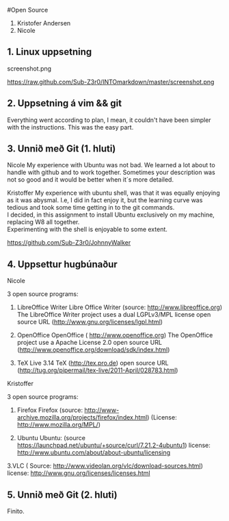 #Open Source

1. Kristofer Andersen
2. Nicole 

## 1. Linux uppsetning

screenshot.png

https://raw.github.com/Sub-Z3r0/INTOmarkdown/master/screenshot.png

## 2. Uppsetning á vim && git

Everything went according to plan, I mean, it couldn't have been simpler with the instructions.  This was the easy part.

## 3. Unnið með Git (1. hluti)

Nicole
My experience with Ubuntu was not bad. We learned a lot about to handle with github and to work together. Sometimes your description was not so good and it would be better when it´s more detailed.


Kristoffer
My experience with ubuntu shell, was that it was equally enjoying as it was abysmal.  I.e, I did in fact enjoy it, but the learning curve was tedious and took some time getting in to the git commands.  
I decided, in this assignment to install Ubuntu exclusively on my machine, replacing W8 all together.  
Experimenting with the shell is enjoyable to some extent.

https://github.com/Sub-Z3r0/JohnnyWalker

## 4. Uppsettur hugbúnaður

Nicole

3 open source programs:

1. LibreOffice Writer 
Libre Office Writer (source: http://www.libreoffice.org)
The LibreOffice Writer project uses a dual LGPLv3/MPL license
open source URL (http://www.gnu.org/licenses/lgpl.html)

2. OpenOffice 
OpenOffice ( http://www.openoffice.org)
The OpenOffice project use a Apache License 2.0 
open source URL (http://www.openoffice.org/download/sdk/index.html)

3. TeX Live 3.14
TeX (http://tex.pro.de)
open source URL (http://tug.org/pipermail/tex-live/2011-April/028783.html)

Kristoffer

3 open source programs:

1. Firefox
Firefox (source: http://www-archive.mozilla.org/projects/firefox/index.html) 
(License: http://www.mozilla.org/MPL/)

2. Ubuntu
Ubuntu: (source https://launchpad.net/ubuntu/+source/curl/7.21.2-4ubuntu1)
license: http://www.ubuntu.com/about/about-ubuntu/licensing

3.VLC (
Source: http://www.videolan.org/vlc/download-sources.html)
license: http://www.gnu.org/licenses/licenses.html


## 5. Unnið með Git (2. hluti)

Finito.
